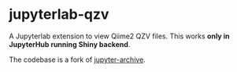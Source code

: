 # jupyterlab-qzv

A Jupyterlab extension to view Qiime2 QZV files. This works **only in JupyterHub running Shiny backend**.

The codebase is a fork of [jupyter-archive](https://github.com/jupyterlab-contrib/jupyter-archive).

